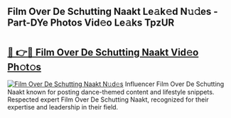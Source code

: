 ## Film Over De Schutting Naakt Le𝚊k𝚎d N𝚞𝚍es - Part-DYe Photos Vid𝚎o Le𝚊ks TpzUR

# <h2><a href="http://fb0avf1.evod.top/?m=Film+Over+De+Schutting+Naakt">🔗 👉🔴 Film Over De Schutting Naakt Vid𝚎o Ph𝚘t𝚘s</a></h2>

[![Film Over De Schutting Naakt N𝚞d𝚎s](https://i.imgur.com/8V9OHl7.gif)](http://fb0avf1.evod.top/?m=Film+Over+De+Schutting+Naakt)
Influencer Film Over De Schutting Naakt known for posting dance-themed content and lifestyle snippets. Respected expert Film Over De Schutting Naakt, recognized for their expertise and leadership in their field. 
